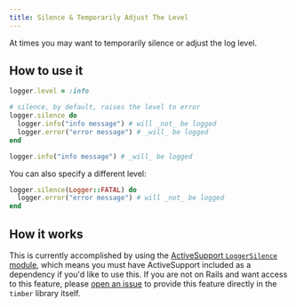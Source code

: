 ```yaml
---
title: Silence & Temporarily Adjust The Level
---
```

At times you may want to temporarily silence or adjust the log level.

## How to use it

```ruby
logger.level = :info

# silence, by default, raises the level to error
logger.silence do
  logger.info("info message") # will _not_ be logged
  logger.error("error message") # _will_ be logged
end

logger.info("info message") # _will_ be logged
```

You can also specify a different level:

```ruby
logger.silence(Logger::FATAL) do
  logger.error("error message") # will _not_ be logged
end
```

## How it works

This is currently accomplished by using the [ActiveSupport `LoggerSilence` module](https://github.com/rails/rails/blob/master/activesupport/lib/active_support/logger_silence.rb), which means you must have ActiveSupport included as a dependency if you'd like to use this. If you are not on Rails and want access to this feature, please [open an issue](https://github.com/timberio/timber-ruby/issues/new) to provide this feature directly in the `timber` library itself.

